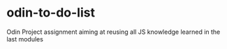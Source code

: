 # odin-to-do-list
Odin Project assignment aiming at reusing all JS knowledge learned in the last modules
